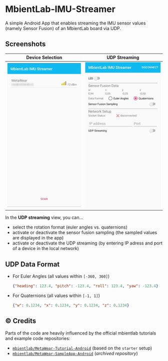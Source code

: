 # MbientLab-IMU-Streamer
A simple Android App that enables streaming the IMU sensor values (namely Sensor Fusion) of an MbientLab board via UDP.

## Screenshots

| Device Selection             | UDP Streaming                 |
| ---------------------------- | ----------------------------- |
| ![Screenshot1](res/app1.jpg) | ![Screenshot 2](res/app2.jpg) |

In the **UDP streaming** view, you can...

* select the rotation format (euler angles vs. quaternions)
* activate or deactivate the sensor fusion sampling (the sampled values are displayed in the app)
* activate or deactivate the UDP streaming (by entering IP adress and port of a device in the local network)

## UDP Data Format

* For Euler Angles (all values within `[-360, 360]`)

  ```json
  {"heading": 123.4, "pitch": -123.4, "roll": 123.4, "yaw": -123.4}
  ```

* For Quaternions (all values within `[-1, 1]`)

  ```json
  {"w": 0.1234, "x": 0.1234, "y": 0.1234, "z": 0.1234}

## :copyright: Credits

Parts of the code are heavily influenced by the official mbientlab tutorials and example code repositories:

- [`mbientlab/MetaWear-Tutorial-Android`](https://github.com/mbientlab/MetaWear-Tutorial-Android) (based on the `starter` setup)
- [`mbientlab/MetaWear-SampleApp-Android`](https://github.com/mbientlab/MetaWear-SampleApp-Android) (*archived repository*)
